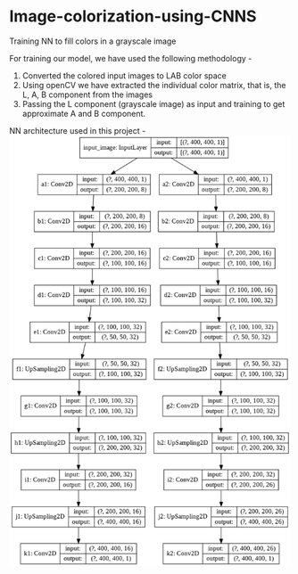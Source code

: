 # Image-colorization-using-CNNS
Training NN to fill colors in a grayscale image

For training our model, we have used the following methodology -
 1. Converted the colored input images to LAB color space
 2. Using openCV we have extracted the individual color matrix, that is, the L, A, B component from the images
 3. Passing the L component (grayscale image) as input and training to get approximate A and B component.

NN architecture used in this project -
![NN architecture](/images/model.png)
